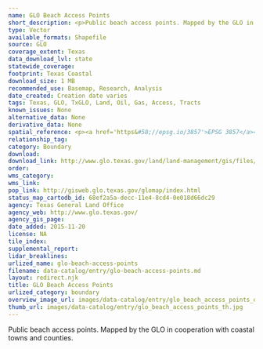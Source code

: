 ```yaml
---
name: GLO Beach Access Points
short_description: <p>Public beach access points. Mapped by the GLO in cooperation with coastal towns and counties.</p>
type: Vector
available_formats: Shapefile
source: GLO
coverage_extent: Texas
data_download_lvl: state
statewide_coverage: 
footprint: Texas Coastal
download_size: 1 MB
recommended_use: Basemap, Research, Analysis
date_created: Creation date varies
tags: Texas, GLO, TxGLO, Land, Oil, Gas, Access, Tracts
known_issues: None
alternative_data: None
derivative_data: None
spatial_reference: <p><a href='https&#58;//epsg.io/3857'>EPSG 3857</a></p>
relationship_tag: 
category: Boundary
download: 
download_link: http://www.glo.texas.gov/land/land-management/gis/files/BeachBayAccess.zip
order: 
wms_category: 
wms_link: 
pop_link: http://gisweb.glo.texas.gov/glomap/index.html
status_map_cartodb_id: 68ef2a5a-decc-11e4-8cd4-0e018d66dc29
agency: Texas General Land Office
agency_web: http://www.glo.texas.gov/
agency_gis_page: 
date_added: 2015-11-20
license: NA
tile_index: 
supplemental_report: 
lidar_breaklines: 
urlized_name: glo-beach-access-points
filename: data-catalog/entry/glo-beach-access-points.md
layout: redirect.njk
title: GLO Beach Access Points
urlized_category: boundary
overview_image_url: images/data-catalog/entry/glo_beach_access_points_overview.jpg
thumb_url: images/data-catalog/entry/glo_beach_access_points_th.jpg
---
```


Public beach access points. Mapped by the GLO in cooperation with coastal towns and counties.



